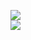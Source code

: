 [![](https://img.shields.io/badge/Made%20With-Github%20Spray-lightgrey.svg?style=for-the-badge&logo=github)](https://github.com/Annihil/github-spray#2948)  
[![](https://i.imgur.com/2DrTn0Z.gif)](https://github.com/Annihil/github-spray)
